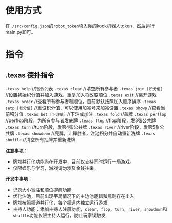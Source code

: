 # 使用方式

在`./src/config.json`的`robot_token`填入你的kook机器人token，然后运行main.py即可。

# 指令

## .texas 德扑指令
`.texas help` //指令列表
`.texas clear` //清空所有参与者
`.texas join [积分值]` //设置初始积分值并加入游戏，重复加入将改变顺位
`.texas exit` //离开游戏
`.texas order` //查看所有参与者和顺位，目前默认按照加入顺序排序
`.texas setp [积分值]` //重设积分值，可以使用加减号来加减设置
`.texas showp` //查看当前积分值
`.texas bet [下注值]` //下注或加注
`.texas fold` //盖牌
`.texas perflop` //perflop阶段，为所有参与者发底牌
`.texas flop` //flop阶段，发3张公共牌
`.texas turn` //turn阶段，发第4张公共牌
`.texas river` //river阶段，发第5张公共牌
`.texas showdown` //亮牌，计算胜者，注池积分并自动重新洗牌
`.texas shuffle` //清空所有抽牌并重新洗牌

**注意事项**：
- 牌堆并行化功能尚在开发中，目前仅支持同时运行一局游戏。
- 仅限娱乐与学习，游戏请勿涉及金钱往来。

**开发中事项**：
- 记录大小盲注和顺位提醒功能
- 优化注池，目前出现平局情况下的主边池逻辑和规则存在出入
- 牌堆按照频道并行化，每个频道内独立运行游戏
- 主持人功能：添加主持人注册功能，`clear`，`flop`，`turn`，`river`，`showdown`和`shuffle`功能仅限主持人运行，防止玩家误触发
